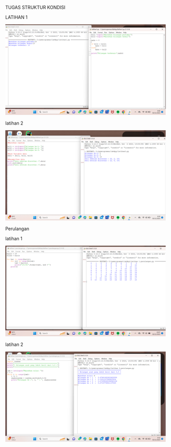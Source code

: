 TUGAS STRUKTUR KONDISI
<P>LATIHAN 1</P>

![gambar 1](screenshot/latihan1.png)
<p>latihan 2</p>

![gambar 2](screenshot/latihan2.png)
<p>Perulangan</p>
<p>latihan 1</p>

![gambar 3](screenshot/ss1.png)
<p>latihan 2</p>

![gambar 4](screenshot/ss2.png)

